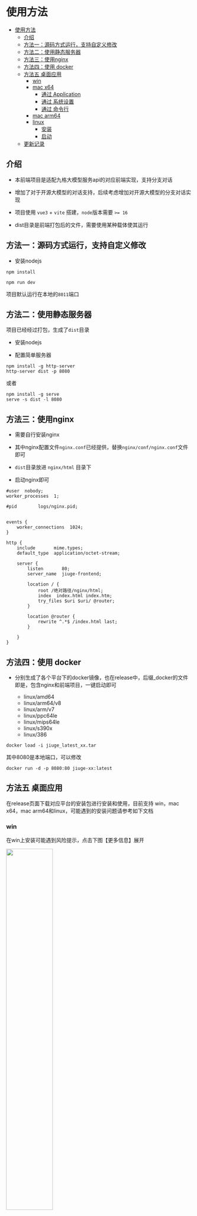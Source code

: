 # 使用方法

<!--TOC-->
- [使用方法](#使用方法)
  - [介绍](#介绍)
  - [方法一：源码方式运行，支持自定义修改](#方法一源码方式运行支持自定义修改)
  - [方法二：使用静态服务器](#方法二使用静态服务器)
  - [方法三：使用nginx](#方法三使用nginx)
  - [方法四：使用 docker](#方法四使用-docker)
  - [方法五 桌面应用](#方法五-桌面应用)
    - [win](#win)
    - [mac x64](#mac-x64)
      - [通过 Application](#通过-application)
      - [通过 系统设置](#通过-系统设置)
      - [通过 命令行](#通过-命令行)
    - [mac arm64](#mac-arm64)
    - [linux](#linux)
      - [安装](#安装)
      - [启动](#启动)
  - [更新记录](#更新记录)

## 介绍

+ 本前端项目是适配九格大模型服务api的对应前端实现，支持分支对话
  
+ 增加了对于开源大模型的对话支持，后续考虑增加对开源大模型的分支对话实现

+ 项目使用 `vue3` + `vite` 搭建，`node`版本需要 `>= 16`

+ dist目录是前端打包后的文件，需要使用某种载体使其运行

## 方法一：源码方式运行，支持自定义修改

+ 安装nodejs

```
npm install
```

```
npm run dev
```

项目默认运行在本地的`8011`端口


## 方法二：使用静态服务器

项目已经经过打包，生成了`dist`目录

+ 安装nodejs

+ 配置简单服务器

```
npm install -g http-server
http-server dist -p 8080
```
或者
```
npm install -g serve
serve -s dist -l 8080
```

## 方法三：使用nginx

+ 需要自行安装nginx

+ 其中nginx配置文件`nginx.conf`已经提供，替换`nginx/conf/nginx.conf`文件即可

+ `dist`目录放进 `nginx/html` 目录下
  
+ 启动nginx即可


```
#user  nobody;
worker_processes  1;

#pid        logs/nginx.pid;


events {
    worker_connections  1024;
}

http {
    include       mime.types;
    default_type  application/octet-stream;

    server {
        listen       80;
        server_name  jiuge-frontend;

        location / {
            root /绝对路径/nginx/html;
            index  index.html index.htm;
            try_files $uri $uri/ @router;
        }
        
        location @router {
            rewrite ^.*$ /index.html last;
        }

    }
}
```

## 方法四：使用 docker

+ 分别生成了各个平台下的docker镜像，也在release中，后缀_docker的文件即是，包含nginx和前端项目，一键启动即可

  + linux/amd64
  + linux/arm64/v8
  + linux/arm/v7
  + linux/ppc64le
  + linux/mips64le
  + linux/s390x
  + linux/386

```
docker load -i jiuge_latest_xx.tar
```

其中8080是本地端口，可以修改
```
docker run -d -p 8080:80 jiuge-xx:latest
```

## 方法五 桌面应用

在release页面下载对应平台的安装包进行安装和使用，目前支持 win，mac x64，mac arm64和linux，可能遇到的安装问题请参考如下文档

### win

在win上安装可能遇到风险提示，点击下图【更多信息】展开

<img src="./img/win1.png" width="50%" align=center />

点击【仍要运行】即可正常进行安装

<img src="./img/win2.png" width="50%" align=center />


### mac x64

直接打开显示如下：无法打开"jiuge-front"因为无法验证开发者

<img src="./img/macx642.jpg" width="40%" align=center />

#### 通过 Application

应用程序，按住control键，点击【jiuge-front】应用图标，点击打开

<img src="./img/macx644.jpg" width="60%" align=center />

会出现如下提示，选择【打开】

<img src="./img/macx641.jpg" width="40%" align=center />

#### 通过 系统设置

（1）系统左上角【苹果图标】 -- 选择【系统设置】-- 【隐私与安全性】--【安全性】
选择【仍然打开】

<img src="./img/macx643.jpg" width="80%" align=center />

（2）点击【jiuge-front】图标打开

#### 通过 命令行

```
sudo xattr -rd com.apple.quarantine /Applications/jiuge-front.app
```

### mac arm64

由于arm对安装软件的限制，默认点击打开会显示【已损坏】，无法打开

<img src="./img/macarm1.jpg" width="40%" align=center />

需要在终端执行命令，进行权限设置和修复
```
sudo xattr -cr /Applications/jiuge-front.app
```

### linux

#### 安装

终端执行
```
sudo dpkg -i jiuge-front_linux_1.0.0.deb
```

<img src="./img/linux2.png" width="60%" align=center />

#### 启动
（1）终端执行
```
jiuge-front
```

（2）在左下角可以找到安装的应用

<img src="./img/linux1.png" width="90%" align=center />

## 更新记录

+ 【2025-02-18】 更新通用大模型的分支对话功能，优化按钮/菜单

+ 【2025-07-08】 九格大模型api更新，与deepseek、openai和Qwen等开源大模型的api基本一致，前端也统一处理并进行了更新，允许配置更多自定义参数，针对deepseek深度思考做了显示优化